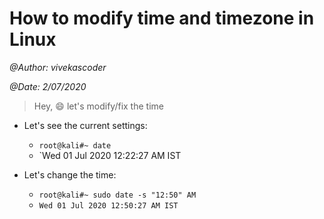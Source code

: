 # How to modify time and timezone in Linux
*@Author: vivekascoder*

*@Date: 2/07/2020*

> Hey, :smile: let's modify/fix the time

* Let's see the current settings:
  * `root@kali#~ date`
  * `Wed 01 Jul 2020 12:22:27 AM IST
  
* Let's change the time:
  * `root@kali#~ sudo date -s "12:50" AM`
  * `Wed 01 Jul 2020 12:50:27 AM IST`
